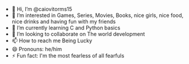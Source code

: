 - 👋 Hi, I’m @caiovitorms15
- 👀 I’m interested in Games, Series, Movies, Books, nice girls, nice food, nice drinks and having fun with my friends
- 🌱 I’m currently learning C and Python basics
- 💞️ I’m looking to collaborate on The world development
- 📫 How to reach me Being Lucky
- 😄 Pronouns: he/him
- ⚡ Fun fact: I'm the most fearless of all fearfuls

